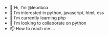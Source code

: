 - 👋 Hi, I’m @leonboa
- 👀 I’m interested in python, javascript, html, css
- 🌱 I’m currently learning php
- 💞️ I’m looking to collaborate on python
- 📫 How to reach me ...

<!---
leonboa/leonboa is a ✨ special ✨ repository because its `README.md` (this file) appears on your GitHub profile.
You can click the Preview link to take a look at your changes.
--->
